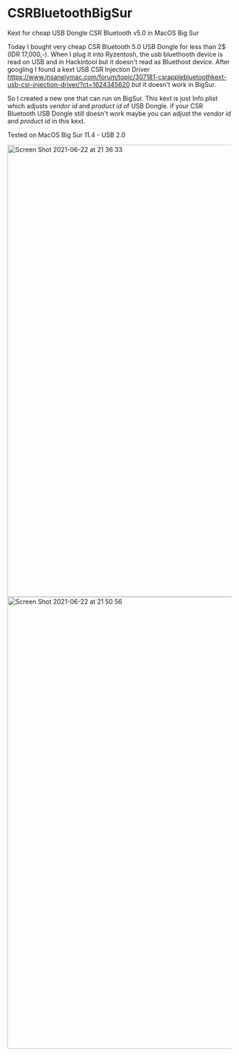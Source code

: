 # CSRBluetoothBigSur
Kext for cheap USB Dongle CSR Bluetooth v5.0 in MacOS Big Sur

Today I bought very cheap CSR Bluetooth 5.0 USB Dongle for less than 2$ (IDR 17,000,-). When I plug it into Ryzentosh, the usb bluethooth device is read on USB and in Hackintool but it doesn't read as Bluethoot device. After googling I found a kext USB CSR Injection Driver https://www.insanelymac.com/forum/topic/307181-csrapplebluetoothkext-usb-csr-injection-driver/?ct=1624345620 but it doesn't work in BigSur.

So I created a new one that can run on BigSur. This kext is just Info.plist which adjusts *vendor id* and *product id* of USB Dongle. if your CSR Bluetooth USB Dongle still doesn't work maybe you can adjust the *vendor id* and *product id* in this kext.

Tested on MacOS Big Sur 11.4 - USB 2.0

<img width="1015" alt="Screen Shot 2021-06-22 at 21 36 33" src="https://user-images.githubusercontent.com/35163902/122948643-44aa2d00-d3a5-11eb-9550-61350f55385f.png">

<img width="1015" alt="Screen Shot 2021-06-22 at 21 50 56" src="https://user-images.githubusercontent.com/35163902/122948580-352ae400-d3a5-11eb-85f1-8ab3f47c2e65.png">

